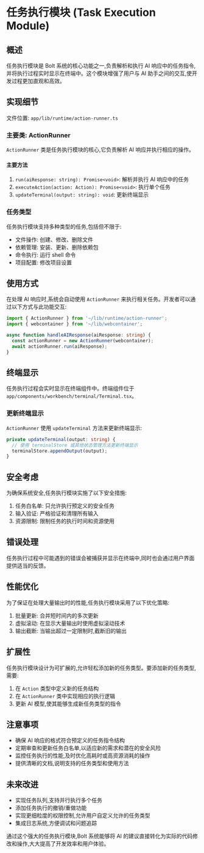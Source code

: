 # 任务执行模块 (Task Execution Module)

## 概述

任务执行模块是 Bolt 系统的核心功能之一,负责解析和执行 AI 响应中的任务指令,并将执行过程实时显示在终端中。这个模块增强了用户与 AI 助手之间的交互,使开发过程更加直观和高效。

## 实现细节

文件位置: `app/lib/runtime/action-runner.ts`

### 主要类: ActionRunner

`ActionRunner` 类是任务执行模块的核心,它负责解析 AI 响应并执行相应的操作。

#### 主要方法

1. `run(aiResponse: string): Promise<void>`: 解析并执行 AI 响应中的任务
2. `executeAction(action: Action): Promise<void>`: 执行单个任务
3. `updateTerminal(output: string): void`: 更新终端显示

### 任务类型

任务执行模块支持多种类型的任务,包括但不限于:

- 文件操作: 创建、修改、删除文件
- 依赖管理: 安装、更新、删除依赖包
- 命令执行: 运行 shell 命令
- 项目配置: 修改项目设置

## 使用方式

在处理 AI 响应时,系统会自动使用 `ActionRunner` 来执行相关任务。开发者可以通过以下方式与此功能交互:

```typescript
import { ActionRunner } from '~/lib/runtime/action-runner';
import { webcontainer } from '~/lib/webcontainer';

async function handleAIResponse(aiResponse: string) {
  const actionRunner = new ActionRunner(webcontainer);
  await actionRunner.run(aiResponse);
}
````


## 终端显示

任务执行过程会实时显示在终端组件中。终端组件位于 `app/components/workbench/terminal/Terminal.tsx`。

### 更新终端显示

`ActionRunner` 使用 `updateTerminal` 方法来更新终端显示:

```typescript
private updateTerminal(output: string) {
  // 使用 terminalStore 或其他状态管理方法更新终端显示
  terminalStore.appendOutput(output);
}
````


## 安全考虑

为确保系统安全,任务执行模块实施了以下安全措施:

1. 任务白名单: 只允许执行预定义的安全任务
2. 输入验证: 严格验证和清理所有输入
3. 资源限制: 限制任务的执行时间和资源使用

## 错误处理

任务执行过程中可能遇到的错误会被捕获并显示在终端中,同时也会通过用户界面提供适当的反馈。

## 性能优化

为了保证在处理大量输出时的性能,任务执行模块采用了以下优化策略:

1. 批量更新: 合并短时间内的多次更新
2. 虚拟滚动: 在显示大量输出时使用虚拟滚动技术
3. 输出截断: 当输出超过一定限制时,截断旧的输出

## 扩展性

任务执行模块设计为可扩展的,允许轻松添加新的任务类型。要添加新的任务类型,需要:

1. 在 `Action` 类型中定义新的任务结构
2. 在 `ActionRunner` 类中实现相应的执行逻辑
3. 更新 AI 模型,使其能够生成新任务类型的指令

## 注意事项

- 确保 AI 响应的格式符合预定义的任务指令结构
- 定期审查和更新任务白名单,以适应新的需求和潜在的安全风险
- 监控任务执行的性能,及时优化高耗时或高资源消耗的操作
- 提供清晰的文档,说明支持的任务类型和使用方法

## 未来改进

- 实现任务队列,支持并行执行多个任务
- 添加任务执行的撤销/重做功能
- 实现更细粒度的权限控制,允许用户自定义允许的任务类型
- 集成日志系统,方便调试和问题追踪

通过这个强大的任务执行模块,Bolt 系统能够将 AI 的建议直接转化为实际的代码修改和操作,大大提高了开发效率和用户体验。
